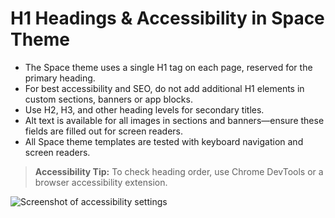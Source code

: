 # H1 Headings & Accessibility in Space Theme

- The Space theme uses a single H1 tag on each page, reserved for the primary heading.
- For best accessibility and SEO, do not add additional H1 elements in custom sections, banners or app blocks.
- Use H2, H3, and other heading levels for secondary titles.
- Alt text is available for all images in sections and banners—ensure these fields are filled out for screen readers.
- All Space theme templates are tested with keyboard navigation and screen readers.

> **Accessibility Tip:** To check heading order, use Chrome DevTools or a browser accessibility extension.

![Screenshot of accessibility settings](../.assets/space-theme-accessibility-example.png)
